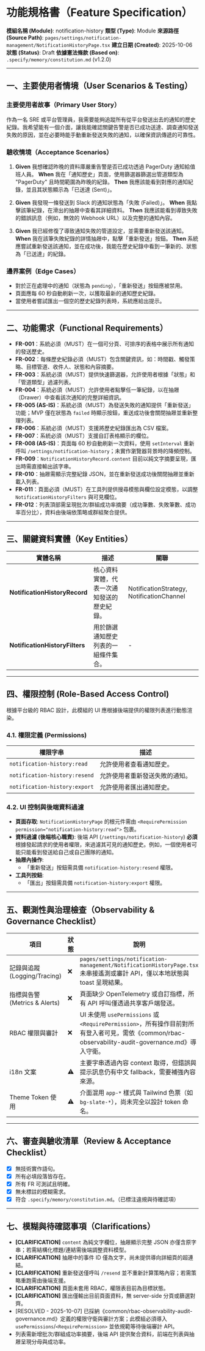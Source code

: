 # 功能規格書（Feature Specification）

**模組名稱 (Module)**: notification-history
**類型 (Type)**: Module
**來源路徑 (Source Path)**: `pages/settings/notification-management/NotificationHistoryPage.tsx`
**建立日期 (Created)**: 2025-10-06
**狀態 (Status)**: Draft
**依據憲法條款 (Based on)**: `.specify/memory/constitution.md` (v1.2.0)

---

## 一、主要使用者情境（User Scenarios & Testing）

### 主要使用者故事（Primary User Story）
作為一名 SRE 或平台管理員，我需要能夠追蹤所有從平台發送出去的通知的歷史紀錄。我希望能有一個介面，讓我能確認關鍵告警是否已成功送達、調查通知發送失敗的原因，並在必要時能手動重新發送失敗的通知，以確保資訊傳遞的可靠性。

### 驗收情境（Acceptance Scenarios）
1.  **Given** 我想確認昨晚的資料庫嚴重告警是否已成功透過 PagerDuty 通知給值班人員。
    **When** 我在「通知歷史」頁面，使用篩選器篩選出管道類型為 "PagerDuty" 且時間範圍為昨晚的紀錄。
    **Then** 我應該能看到對應的通知紀錄，並且其狀態顯示為「已送達 (Sent)」。

2.  **Given** 我發現一條發送到 Slack 的通知狀態為「失敗 (Failed)」。
    **When** 我點擊該筆紀錄，在滑出的抽屜中查看其詳細資料。
    **Then** 我應該能看到導致失敗的錯誤訊息（例如，無效的 Webhook URL）以及完整的通知內容。

3.  **Given** 我已經修復了導致通知失敗的管道設定，並需要重新發送該通知。
    **When** 我在該筆失敗紀錄的詳情抽屜中，點擊「重新發送」按鈕。
    **Then** 系統應嘗試重新發送該通知，並在成功後，我能在歷史紀錄中看到一筆新的、狀態為「已送達」的紀錄。

### 邊界案例（Edge Cases）
- 對於正在處理中的通知（狀態為 `pending`），「重新發送」按鈕應被禁用。
- 頁面應每 60 秒自動刷新一次，以獲取最新的通知歷史紀錄。
- 當使用者嘗試匯出一個空的歷史紀錄列表時，系統應給出提示。

---

## 二、功能需求（Functional Requirements）

- **FR-001**：系統必須（MUST）在一個可分頁、可排序的表格中展示所有通知的發送歷史。
- **FR-002**：每條歷史紀錄必須（MUST）包含關鍵資訊，如：時間戳、觸發策略、目標管道、收件人、狀態和內容摘要。
- **FR-003**：系統必須（MUST）提供快速篩選器，允許使用者根據「狀態」和「管道類型」過濾列表。
- **FR-004**：系統必須（MUST）允許使用者點擊任一筆紀錄，以在抽屜（Drawer）中查看該次通知的完整詳細資訊。
- **FR-005 (AS-IS)**：系統必須（MUST）為發送失敗的通知提供「重新發送」功能；MVP 僅在狀態為 `failed` 時顯示按鈕，重送成功後會關閉抽屜並重新整理列表。
- **FR-006**：系統必須（MUST）支援將歷史紀錄匯出為 CSV 檔案。
- **FR-007**：系統必須（MUST）支援自訂表格顯示的欄位。
- **FR-008 (AS-IS)**：頁面每 60 秒自動刷新一次資料，使用 `setInterval` 重新呼叫 `/settings/notification-history`；未實作瀏覽器背景時的降頻控制。
- **FR-009**：`NotificationHistoryRecord.content` 目前以純文字摘要呈現，匯出時需直接輸出該字串。
- **FR-010**：抽屜需顯示完整紀錄 JSON，並在重新發送成功後關閉抽屜並重新載入列表。
- **FR-011**：頁面必須（MUST）在工具列提供搜尋模態與欄位設定模態，以調整 `NotificationHistoryFilters` 與可見欄位。
- **FR-012**：列表頂部需呈現批次/群組成功率摘要（成功筆數、失敗筆數、成功率百分比），資料由後端依策略或群組聚合提供。

---

## 三、關鍵資料實體（Key Entities）
| 實體名稱 | 描述 | 關聯 |
|-----------|------|------|
| **NotificationHistoryRecord** | 核心資料實體，代表一次通知發送的歷史紀錄。 | NotificationStrategy, NotificationChannel |
| **NotificationHistoryFilters** | 用於篩選通知歷史列表的一組條件集合。 | - |

---

## 四、權限控制 (Role-Based Access Control)

根據平台級的 RBAC 設計，此模組的 UI 應根據後端提供的權限列表進行動態渲染。

### 4.1. 權限定義 (Permissions)
| 權限字串 | 描述 |
|---|---|
| `notification-history:read` | 允許使用者查看通知歷史。 |
| `notification-history:resend` | 允許使用者重新發送失敗的通知。 |
| `notification-history:export` | 允許使用者匯出通知歷史。 |

### 4.2. UI 控制與後端資料過濾
- **頁面存取**: `NotificationHistoryPage` 的根元件需由 `<RequirePermission permission="notification-history:read">` 包裹。
- **資料過濾 (後端核心職責)**: 後端 API (`/settings/notification-history`) **必須**根據發起請求的使用者權限，來過濾其可見的通知歷史。例如，一個使用者可能只能看到發送給自己或自己團隊的通知。
- **抽屜內操作**:
  - 「重新發送」按鈕需具備 `notification-history:resend` 權限。
- **工具列按鈕**:
  - 「匯出」按鈕需具備 `notification-history:export` 權限。

---

## 五、觀測性與治理檢查（Observability & Governance Checklist）

| 項目 | 狀態 | 說明 |
|------|------|------|
| 記錄與追蹤 (Logging/Tracing) | ❌ | `pages/settings/notification-management/NotificationHistoryPage.tsx` 未串接遙測或審計 API，僅以本地狀態與 toast 呈現結果。 |
| 指標與告警 (Metrics & Alerts) | ❌ | 頁面缺少 OpenTelemetry 或自訂指標，所有 API 呼叫僅透過共享客戶端發送。 |
| RBAC 權限與審計 | ❌ | UI 未使用 `usePermissions` 或 `<RequirePermission>`，所有操作目前對所有登入者可見，需依《common/rbac-observability-audit-governance.md》導入守衛。 |
| i18n 文案 | ⚠️ | 主要字串透過內容 context 取得，但錯誤與提示訊息仍有中文 fallback，需要補強內容來源。 |
| Theme Token 使用 | ⚠️ | 介面混用 `app-*` 樣式與 Tailwind 色票（如 `bg-slate-*`），尚未完全以設計 token 命名。 |

---

## 六、審查與驗收清單（Review & Acceptance Checklist）

- [x] 無技術實作語句。
- [x] 所有必填段落皆存在。
- [x] 所有 FR 可測試且明確。
- [x] 無未標註的模糊需求。
- [x] 符合 `.specify/memory/constitution.md`。（已標注違規與待確認項）

---

## 七、模糊與待確認事項（Clarifications）

- **[CLARIFICATION]** `content` 為純文字欄位，抽屜顯示完整 JSON 亦僅含原字串；若需結構化標題/連結需後端調整資料模型。
- **[CLARIFICATION]** 抽屜中的事件 ID 僅為文字，尚未提供導向詳細頁的超連結。
- **[CLARIFICATION]** 重新發送僅呼叫 `/resend` 並不重新計算策略內容；若需策略重跑需由後端支援。
- **[CLARIFICATION]** 頁面未套用 RBAC，權限表目前為目標狀態。
- **[CLARIFICATION]** 匯出僅輸出目前頁面資料，無 server-side 分頁或篩選對齊。
- [RESOLVED - 2025-10-07] 已採納《common/rbac-observability-audit-governance.md》定義的權限守衛與審計方案；此模組必須導入 `usePermissions`/`<RequirePermission>` 並依規範等待後端審計 API。
- 列表需新增批次/群組成功率摘要，後端 API 提供聚合資料，前端在列表與抽屜呈現分母與成功率。